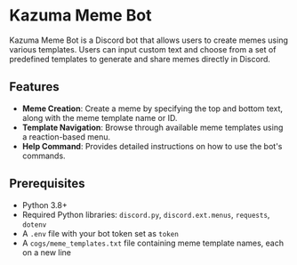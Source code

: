 # Kazuma Meme Bot

Kazuma Meme Bot is a Discord bot that allows users to create memes using various templates. Users can input custom text and choose from a set of predefined templates to generate and share memes directly in Discord.

## Features

- **Meme Creation**: Create a meme by specifying the top and bottom text, along with the meme template name or ID.
- **Template Navigation**: Browse through available meme templates using a reaction-based menu.
- **Help Command**: Provides detailed instructions on how to use the bot's commands.

## Prerequisites

- Python 3.8+
- Required Python libraries: `discord.py`, `discord.ext.menus`, `requests`, `dotenv`
- A `.env` file with your bot token set as `token`
- A `cogs/meme_templates.txt` file containing meme template names, each on a new line
